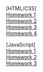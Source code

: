 [HTML/CSS] <br>
[Homework 1](https://ageyan.github.io/genius-homework-1/) <br>
[Homework 2](https://ageyan.github.io/genius-homework2/)<br>
[Homework 3](https://ageyan.github.io/genius-homework-3/)<br>
[Homework 4](https://ageyan.github.io/genius-homework-4/)

[JavaScript] <br>
[Homework 1](https://github.com/Ageyan/genius-homework-js-1) <br>
[Homework 2](https://github.com/Ageyan/genius-homework-js-2) <br>
[Homework 3](https://github.com/Ageyan/genius-homework-js-3) <br>
